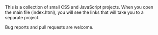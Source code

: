 This is a collection of small CSS and JavaScript projects. When you open the main file (index.html), you will see the links that will take you to a separate project.

Bug reports and pull requests are welcome.